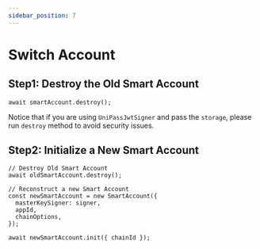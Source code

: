 ```yaml
---
sidebar_position: 7
---
```


# Switch Account

## Step1:  Destroy the Old Smart Account

```tsx
await smartAccount.destroy();
```

Notice that if you are using `UniPassJwtSigner` and pass the `storage`, please run `destroy` method to avoid security issues.

## Step2: Initialize a New Smart Account

```tsx
// Destroy Old Smart Account
await oldSmartAccount.destroy();

// Reconstruct a new Smart Account
const newSmartAccount = new SmartAccount({
  masterKeySigner: signer,
  appId,
  chainOptions,
});

await newSmartAccount.init({ chainId });
```